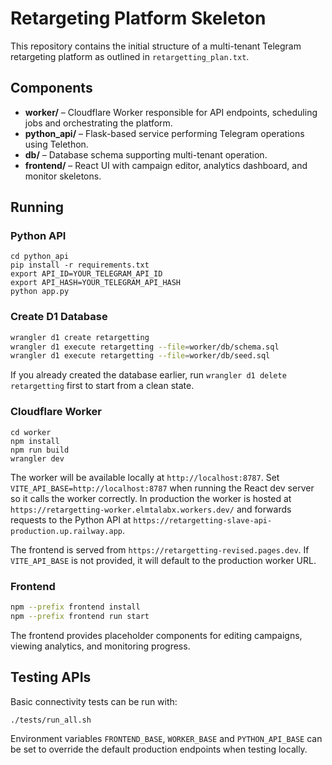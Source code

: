 # Retargeting Platform Skeleton

This repository contains the initial structure of a multi-tenant Telegram retargeting platform as outlined in `retargetting_plan.txt`.

## Components

- **worker/** – Cloudflare Worker responsible for API endpoints, scheduling jobs and orchestrating the platform.
- **python_api/** – Flask-based service performing Telegram operations using Telethon.
- **db/** – Database schema supporting multi-tenant operation.
- **frontend/** – React UI with campaign editor, analytics dashboard, and monitor skeletons.

## Running

### Python API
```
cd python_api
pip install -r requirements.txt
export API_ID=YOUR_TELEGRAM_API_ID
export API_HASH=YOUR_TELEGRAM_API_HASH
python app.py
```

### Create D1 Database
```bash
wrangler d1 create retargetting
wrangler d1 execute retargetting --file=worker/db/schema.sql
wrangler d1 execute retargetting --file=worker/db/seed.sql
```
If you already created the database earlier, run `wrangler d1 delete retargetting` first to start from a clean state.

### Cloudflare Worker
```
cd worker
npm install
npm run build
wrangler dev
```

The worker will be available locally at `http://localhost:8787`. Set
`VITE_API_BASE=http://localhost:8787` when running the React dev server so it
calls the worker correctly. In production the worker is hosted at
`https://retargetting-worker.elmtalabx.workers.dev/` and forwards requests to the
Python API at
`https://retargetting-slave-api-production.up.railway.app`.

The frontend is served from `https://retargetting-revised.pages.dev`. If
`VITE_API_BASE` is not provided, it will default to the production worker URL.

### Frontend
```bash
npm --prefix frontend install
npm --prefix frontend run start
```

The frontend provides placeholder components for editing campaigns, viewing analytics, and monitoring progress.

## Testing APIs

Basic connectivity tests can be run with:

```bash
./tests/run_all.sh
```

Environment variables `FRONTEND_BASE`, `WORKER_BASE` and `PYTHON_API_BASE` can
be set to override the default production endpoints when testing locally.
